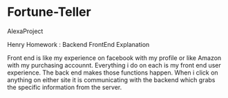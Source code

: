 # Fortune-Teller
AlexaProject


Henry Homework : Backend FrontEnd Explanation

Front end is like my experience on facebook with my profile or like Amazon with my purchasing accounnt. Everything i do on each is my front end user experience. The back end makes those functions happen. When i click on anything on either site it is communicating with the backend which grabs the specific information from the server.

